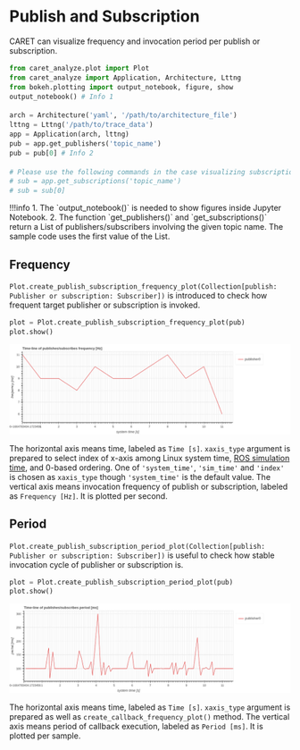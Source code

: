 # Publish and Subscription

CARET can visualize frequency and invocation period per publish or subscription.

```python
from caret_analyze.plot import Plot
from caret_analyze import Application, Architecture, Lttng
from bokeh.plotting import output_notebook, figure, show
output_notebook() # Info 1

arch = Architecture('yaml', '/path/to/architecture_file')
lttng = Lttng('/path/to/trace_data')
app = Application(arch, lttng)
pub = app.get_publishers('topic_name')
pub = pub[0] # Info 2

# Please use the following commands in the case visualizing subscription.
# sub = app.get_subscriptions('topic_name')
# sub = sub[0]
```

<prettier-ignore-start>
!!!info
    1. The `output_notebook()` is needed to show figures inside Jupyter Notebook.
    2. The function `get_publishers()` and `get_subscriptions()` return a List of publishers/subscribers involving the given topic name. The sample code uses the first value of the List.
<prettier-ignore-end>

## Frequency

`Plot.create_publish_subscription_frequency_plot(Collection[publish: Publisher or subscription: Subscriber])` is introduced to check how frequent target publisher or subscription is invoked.

```python
plot = Plot.create_publish_subscription_frequency_plot(pub)
plot.show()
```

![pub_sub_frequency_time_line](../../imgs/pub_sub_frequency_time_line.png)

The horizontal axis means time, labeled as `Time [s]`. `xaxis_type` argument is prepared to select index of x-axis among Linux system time, [ROS simulation time](../../recording/sim_time.md), and 0-based ordering. One of `'system_time'`, `'sim_time'` and `'index'` is chosen as `xaxis_type` though `'system_time'` is the default value.
The vertical axis means invocation frequency of publish or subscription, labeled as `Frequency [Hz]`. It is plotted per second.

## Period

`Plot.create_publish_subscription_period_plot(Collection[publish: Publisher or subscription: Subscriber])` is useful to check how stable invocation cycle of publisher or subscription is.

```python
plot = Plot.create_publish_subscription_period_plot(pub)
plot.show()
```

![pub_sub_frequency_time_line](../../imgs/pub_sub_period_time_line.png)

The horizontal axis means time, labeled as `Time [s]`. `xaxis_type` argument is prepared as well as `create_callback_frequency_plot()` method.
The vertical axis means period of callback execution, labeled as `Period [ms]`. It is plotted per sample.
